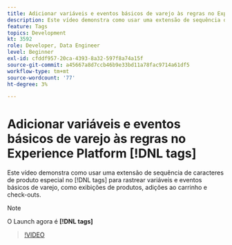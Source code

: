 ```yaml
---
title: Adicionar variáveis e eventos básicos de varejo às regras no Experience Platform [!DNL tags]
description: Este vídeo demonstra como usar uma extensão de sequência de caracteres de produto especial no [!DNL tags]  para rastrear variáveis e eventos básicos de varejo, como exibições de produtos, adições ao carrinho e check-outs.
feature: Tags
topics: Development
kt: 3592
role: Developer, Data Engineer
level: Beginner
exl-id: cfddf957-20ca-4393-8a32-597f8a74a15f
source-git-commit: a45667a8d7ccb46b9e33bd11a78fac9714a61df5
workflow-type: tm+mt
source-wordcount: '77'
ht-degree: 3%

---
```


# Adicionar variáveis e eventos básicos de varejo às regras no Experience Platform [!DNL tags]

Este vídeo demonstra como usar uma extensão de sequência de caracteres de produto especial no [!DNL tags] para rastrear variáveis e eventos básicos de varejo, como exibições de produtos, adições ao carrinho e check-outs.

>[!NOTE]
>
> O Launch agora é **[!DNL tags]**

>[!VIDEO](https://video.tv.adobe.com/v/31147/?quality=12&learn=on&captions=por_br)
